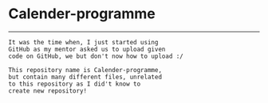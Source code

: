 # Calender-programme

-------------------------

    It was the time when, I just started using 
    GitHub as my mentor asked us to upload given
    code on GitHub, we but don't now how to upload :/
    
    This repository name is Calender-programme, 
    but contain many different files, unrelated 
    to this repository as I did't know to 
    create new repository!
